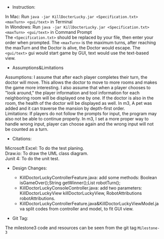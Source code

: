 - Instruction: 
 
In Mac: Run `java -jar KillDocterLucky.jar <Specification.txt> <maxTurn> <gui/text>` in Terminal  
In Wondows: Run `java -jar KillDocterLucky.jar <Specification.txt> <maxTurn> <gui/text>` in Command Prompt  
The `<Specification.txt>` should be replaced by your file, then enter your order when prompted. 
The `<maxTurn>` is the maximum turns, after reaching the maxTurn and the Doctor is alive, the Doctor would escape.
The `<gui/text>` gui would start game by GUI, text would use the text-based view.


- Assumptions&Limitations

Assumptions: I assume that after each player completes their turn, the doctor will move. This allows the doctor to move to more rooms and makes the game more interesting. I also assume that when a player chooses to "look around," the player information and tool information for each neighboring room will be displayed one by one. If the doctor is also in the room, the health of the doctor will be displayed as well. In m3, A pet was added and it can traverse the mansion by depth-first order.  
Limitations: If players do not follow the prompts for input, the program may also not be able to continue properly. In m3, I set a more proper way to handle wrong input, player can choose again and the wrong input will not be counted as a turn.

- Citations:

Microsoft Excel: To do the test planing.  
Draw.io: To draw the UML class diagram.  
Junit 4: To do the unit test.

- Design Changes:
  
    - KillDoctorLuckyControllerFeature.java: add some methods:   Boolean isGameOver();String getWinner();List<String> robotTurn();
    - KillDoctorLuckyConsoleController.java: add two parameters: KillDoctorLuckyView killDoctorLuckyView, RobotAttributions robotAttributions. 
    - KillDoctorLuckyControllerFeature.java&KillDoctorLuckyViewModel.java split codes from controller and model, to fit GUI view.
	
	
- Git Tag:

The milestone3 code and resources can be seen from the git tag `Milestone-3`
